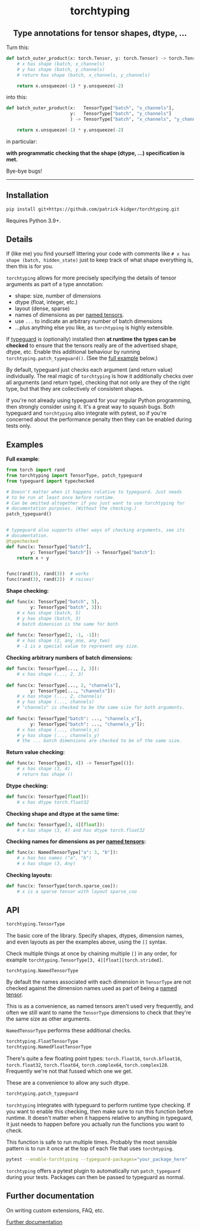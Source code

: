<h1 align='center'>torchtyping</h1>
<h2 align='center'>Type annotations for tensor shapes, dtype, ...</h2>

Turn this:
```python
def batch_outer_product(x: torch.Tensor, y: torch.Tensor) -> torch.Tensor:
    # x has shape (batch, x_channels)
    # y has shape (batch, y_channels)
    # return has shape (batch, x_channels, y_channels)

    return x.unsqueeze(-1) * y.unsqueeze(-2)
```
into this:
```python
def batch_outer_product(x:   TensorType["batch", "x_channels"],
                        y:   TensorType["batch", "y_channels"]
                        ) -> TensorType["batch", "x_channels", "y_channels"]:

    return x.unsqueeze(-1) * y.unsqueeze(-2)
```
in particular:

**with programmatic checking that the shape (dtype, ...) specification is met.**

Bye-bye bugs!

---

## Installation

```bash
pip install git+https://github.com/patrick-kidger/torchtyping.git
```

Requires Python 3.9+.

## Details

If (like me) you find yourself littering your code with comments like `# x has shape (batch, hidden_state)` just to keep track of what shape everything is, then this is for you.

`torchtyping` allows for more precisely specifying the details of tensor arguments as part of a type annotation:

- shape: size, number of dimensions
- dtype (float, integer, etc.)
- layout (dense, sparse)
- names of dimensions as per [named tensors](https://pytorch.org/docs/stable/named_tensor.html).
- use `...` to indicate an arbitrary number of batch dimensions
- ...plus anything else you like, as `torchtyping` is highly extensible.

If [typeguard](https://github.com/agronholm/typeguard) is (optionally) installed then **at runtime the types can be checked** to ensure that the tensors really are of the advertised shape, dtype, etc. Enable this additional behaviour by running `torchtyping.patch_typeguard()`. (See the [full example](#examples) below.)

By default, typeguard just checks each argument (and return value) individually. The real magic of `torchtyping` is how it additionally checks over all arguments (and return type), checking that not only are they of the right type, but that they are collectively of consistent shapes.

If you're not already using typeguard for your regular Python programming, then strongly consider using it. It's a great way to squash bugs. Both typeguard and `torchtyping` also integrate with pytest, so if you're concerned about the performance penalty then they can be enabled during tests only.

## Examples

**Full example**:

```python
from torch import rand
from torchtyping import TensorType, patch_typeguard
from typeguard import typechecked

# Doesn't matter when it happens relative to typeguard. Just needs
# to be run at least once before runtime.
# Can be omitted altogether if you just want to use torchtyping for
# documentation purposes. (Without the checking.)
patch_typeguard()


# typeguard also supports other ways of checking arguments, see its
# documentation.
@typechecked
def func(x: TensorType["batch"],
         y: TensorType["batch"]) -> TensorType["batch"]:
    return x + y


func(rand(3), rand(3))  # works
func(rand(3), rand(2))  # raises!
```

**Shape checking:**
```python
def func(x: TensorType["batch", 5],
         y: TensorType["batch", 3]):
    # x has shape (batch, 5)
    # y has shape (batch, 3)
    # batch dimension is the same for both
	
def func(x: TensorType[2, -1, -1]):
	# x has shape (2, any_one, any_two)
	# -1 is a special value to represent any size.
```

**Checking arbitrary numbers of batch dimensions:**

```python	
def func(x: TensorType[..., 2, 3]):
    # x has shape (..., 2, 3)
	
def func(x: TensorType[..., 2, "channels"],
         y: TensorType[..., "channels"]):
    # x has shape (..., 2, channels)
    # y has shape (..., channels)
    # "channels" is checked to be the same size for both arguments.
	
def func(x: TensorType["batch": ..., "channels_x"],
         y: TensorType["batch": ..., "channels_y"]):
    # x has shape (..., channels_x)
    # y has shape (..., channels_y)
    # the ... batch dimensions are checked to be of the same size.
```

**Return value checking:**
```python
def func(x: TensorType[3, 4]) -> TensorType[()]:
    # x has shape (3, 4)
    # return has shape ()
```

**Dtype checking:**
```python
def func(x: TensorType[float]):
    # x has dtype torch.float32
```

**Checking shape and dtype at the same time:**
```python
def func(x: TensorType[3, 4][float]):
    # x has shape (3, 4) and has dtype torch.float32
```

**Checking names for dimensions as per [named tensors](https://pytorch.org/docs/stable/named_tensor.html):**
```python
def func(x: NamedTensorType["a": 3, "b"]):
    # x has has names ("a", "b")
    # x has shape (3, Any)
```

**Checking layouts:**
```python
def func(x: TensorType[torch.sparse_coo]):
    # x is a sparse tensor with layout sparse_coo
```

## API

```python
torchtyping.TensorType
```
The basic core of the library. Specify shapes, dtypes, dimension names, and even layouts as per the examples above, using the `[]` syntax.

Check multiple things at once by chaining multiple `[]` in any order, for example `torchtyping.TensorType[3, 4][float][torch.strided]`.

```python
torchtyping.NamedTensorType
```
By default the names associated with each dimension in `TensorType` are not checked against the dimension names used as part of being a [named tensor](https://pytorch.org/docs/stable/named_tensor.html).

This is as a convenience, as named tensors aren't used very frequently, and often we still want to name the `TensorType` dimensions to check that they're the same size as other arguments.

`NamedTensorType` performs these additional checks.

```python
torchtyping.FloatTensorType
torchtyping.NamedFloatTensorType
```
There's quite a few floating point types: `torch.float16`, `torch.bfloat16`, `torch.float32`, `torch.float64`, `torch.complex64`, `torch.complex128`. Frequently we're not that fussed which one we get.

These are a convenience to allow any such dtype.

```python
torchtyping.patch_typeguard
```

`torchtyping` integrates with typeguard to perform runtime type checking. If you want to enable this checking, then make sure to run this function before runtime. It doesn't matter when it happens relative to anything in typeguard, it just needs to happen before you actually run the functions you want to check.

This function is safe to run multiple times. Probably the most sensible pattern is to run it once at the top of each file that uses `torchtyping`.

```bash
pytest --enable-torchtyping --typeguard-packages="your_package_here"
```

`torchtyping` offers a pytest plugin to automatically run `patch_typeguard` during your tests. Packages can then be passed to typeguard as normal.

## Further documentation

On writing custom extensions, FAQ, etc.

[Further documentation](./FURTHER-DOCUMENTATION.md)